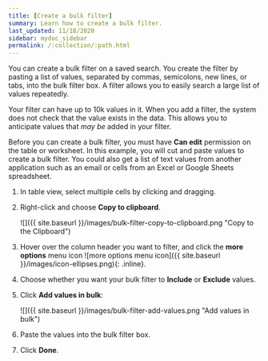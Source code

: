```yaml
---
title: [Create a bulk filter]
summary: Learn how to create a bulk filter.
last_updated: 11/18/2020
sidebar: mydoc_sidebar
permalink: /:collection/:path.html
---
```

You can create a bulk filter on a saved search. You create the filter by
pasting a list of values, separated by commas, semicolons, new lines, or tabs,
into the bulk filter box. A filter allows you to easily search a large list of
values repeatedly.

Your filter can have up to 10k values in it. When you add a filter, the system
does not check that the value exists in the data. This allows you to anticipate
values that _may be_ added in your filter.

Before you can create a bulk filter, you must have **Can edit** permission on
the table or worksheet. In this example, you will cut and paste values to create
a bulk filter. You could also get a list of text values from another
application such as an email or cells from an Excel or Google Sheets
spreadsheet.

1. In table view, select multiple cells by clicking and dragging.
2. Right-click and choose **Copy to clipboard**.

     ![]({{ site.baseurl }}/images/bulk-filter-copy-to-clipboard.png "Copy to the Clipboard")

3. Hover over the column header you want to filter, and click the **more options** menu icon ![more options menu icon]({{ site.baseurl }}/images/icon-ellipses.png){: .inline}.

4. Choose whether you want your bulk filter to **Include** or **Exclude** values.

5. Click **Add values in bulk**:

     ![]({{ site.baseurl }}/images/bulk-filter-add-values.png "Add values in bulk")

6. Paste the values into the bulk filter box.

7. Click **Done**.
